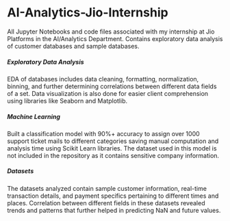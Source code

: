 # AI-Analytics-Jio-Internship
All Jupyter Notebooks and code files associated with my internship at Jio Platforms in the AI/Analytics Department. 
Contains exploratory data analysis of customer databases and sample databases.


##### Exploratory Data Analysis 
EDA of databases includes data cleaning, formatting, normalization, binning, and further determining correlations between different data fields of a set.
Data visualization is also done for easier client comprehension using libraries like Seaborn and Matplotlib. 

##### Machine Learning 
Built a classification model with 90%+ accuracy to assign over 1000 support ticket mails to different categories saving manual computation and analysis time using Scikit Learn libraries. The dataset used in this model is not included in the repository as it contains sensitive company information.

##### Datasets
The datasets analyzed contain sample customer information, real-time transaction details, and payment specifics pertaining to different times and places. Correlation between different fields in these datasets revealed trends and patterns that further helped in predicting NaN and future values.



